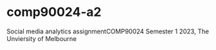 # comp90024-a2
Social media analytics assignmentCOMP90024 Semester 1 2023, The Unviersity of Melbourne
